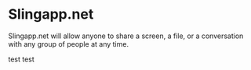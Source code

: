 # Slingapp.net
Slingapp.net will allow anyone to share a screen, a file, or a conversation with any group of people at any time.


test
test
